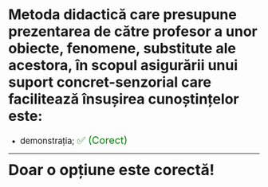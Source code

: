 # Metoda didactică care presupune prezentarea de către profesor a unor obiecte, fenomene, substitute ale acestora, în scopul asigurării unui suport concret-senzorial care facilitează însușirea cunoștințelor este:

- <span style="font-size: larger;">demonstrația; <span style="color: green; font-size: larger;">✅ (Corect)</span></span>

---

<span style="font-size: 30px; font-weight: bold;">**Doar o opțiune este corectă!**</span>
